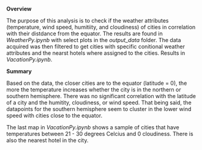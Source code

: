 **Overview**

The purpose of this analysis is to check if the weather attributes (temperature, wind speed, humitiity, and cloudiness) of cities in correlation with their distdance from the equator.  The results are found in _WeatherPy.ipynb_ with select plots in the _output_data_ folder.  The data acquired was then filtered to get cities with specific conitional weather attributes and the nearst hotels where assigned to the cities.  Results in _VacationPy.ipynb_.  

**Summary**

Based on the data, the closer cities are to the equator (latitude = 0), the more the temperature increases whether the city is in the northern or southern hemisphere.  There was no significant correlation with the latitude of a city and the humitity, cloudiness, or wind speed.  That being said, the datapoints for the southern hemisphere seem to cluster in the lower wind speed with cities close to the equator.

The last map in _VacationPy.ipynb_ shows a sample of cities that have temperatures between 21 - 30 degrees Celcius and 0 cloudiness.  There is also the nearest hotel in the city.
